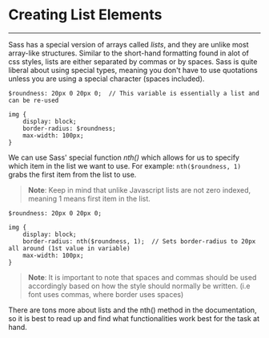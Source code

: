 # Creating List Elements
---

Sass has a special version of arrays called _lists_, and they are unlike most array-like structures. Similar to the short-hand formatting found in alot of css styles, lists are either separated by commas or by spaces. Sass is quite liberal about using special types, meaning you don't have to use quotations unless you are using a special character (spaces included).

```
$roundness: 20px 0 20px 0;	// This variable is essentially a list and can be re-used

img {
    display: block;
    border-radius: $roundness;
    max-width: 100px;
}
```

We can use Sass' special function _nth()_ which allows for us to specify which item in the list we want to use. For example: `nth($roundness, 1)` grabs the first item from the list to use.

> **Note**: Keep in mind that unlike Javascript lists are not zero indexed, meaning 1 means first item in the list.


```
$roundness: 20px 0 20px 0;

img {
    display: block;
    border-radius: nth($roundness, 1);	// Sets border-radius to 20px all around (1st value in variable)
    max-width: 100px;
}
```

> **Note**: It is important to note that spaces and commas should be used accordingly based on how the style should normally be written. (i.e font uses commas, where border uses spaces)

There are tons more about lists and the nth() method in the documentation, so it is best to read up and find what functionalities work best for the task at hand.
